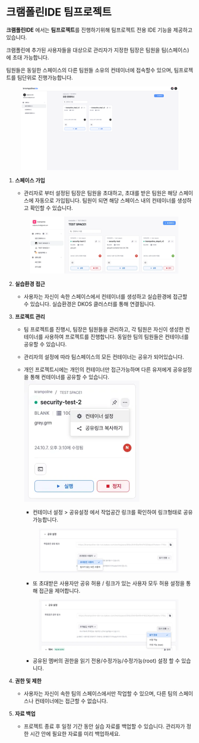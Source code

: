 # 크램폴린IDE 팀프로젝트

**크램폴린IDE** 에서는 **팀프로젝트**를 진행하기위해 팀프로젝트 전용 IDE 기능을 제공하고 있습니다.

크램폴린에 추가된 사용자들을 대상으로 관리자가 지정한 팀장은 팀원을 팀(스페이스)에 초대 가능합니다.

팀원들은 동일한 스페이스의 다른 팀원들 소유의 컨테이너에 접속할수 있으며, 팀프로젝트를 팀단위로 진행가능합니다.

<figure><img src="../../.gitbook/assets/image (1).png" alt=""><figcaption></figcaption></figure>

1.  **스페이스 가입**

    * 관리자로 부터 설정된 팀장은 팀원을 초대하고, 초대를 받은 팀원은 해당 스페이스에 자동으로 가입됩니다. 팀원이 되면 해당 스페이스 내의 컨테이너를 생성하고 확인할 수 있습니다.

    <figure><img src="../../.gitbook/assets/image (2).png" alt=""><figcaption></figcaption></figure>
2. **실습환경 접근**
   * 사용자는 자신이 속한 스페이스에서 컨테이너를 생성하고 실습환경에 접근할 수 있습니다. 실습환경은 DKOS 클러스터를 통해 연결됩니다.
3. **프로젝트 관리**
   * 팀 프로젝트를 진행시, 팀장은 팀원들을 관리하고, 각 팀원은 자신이 생성한 컨테이너를 사용하여 프로젝트를 진행합니다. 동일한 팀의 팀원들은 컨테이너를 공유할 수 있습니다.
   * 관리자의 설정에 따라 팀스페이스의 모든 컨테이너는 공유가 되어있습니다.
   *   개인 프로젝트시에는 개인의 컨테이너만 접근가능하며 다른 유저에게 공유설정을 통해 컨테이너를 공유할 수 있습니다.\
       ![](<../../.gitbook/assets/image (3).png>)

       * 컨테이너 설정 > 공유설정 에서 작업공간 링크를 확인하여 링크형태로 공유 가능합니다.

       <figure><img src="../../.gitbook/assets/image (4).png" alt=""><figcaption></figcaption></figure>

       * 또 초대받은 사용자만 공유 허용 / 링크가 있는 사용자 모두 허용 설정을 통해 접근을 제어합니다.

       <figure><img src="../../.gitbook/assets/image (5).png" alt=""><figcaption></figcaption></figure>

       * 공유된 멤버의 권한을 읽기 전용/수정가능/수정가능(root) 설정 할 수 있습니다.
4. **권한 및 제한**
   * 사용자는 자신이 속한 팀의 스페이스에서만 작업할 수 있으며, 다른 팀의 스페이스나 컨테이너에는 접근할 수 없습니다.
5. **자료 백업**
   * 프로젝트 종료 후 일정 기간 동안 실습 자료를 백업할 수 있습니다. 관리자가 정한 시간 안에 필요한 자료를 미리 백업하세요.
